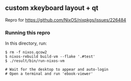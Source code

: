 ## custom xkeyboard layout + qt

Repro for https://github.com/NixOS/nixpkgs/issues/226484

### Running this repro

In this directory, run:

```
$ rm -f nixos.qcow2
$ nixos-rebuild build-vm --flake '.#test'
$ ./result/bin/run-nixos-vm

# Wait for the desktop to appear and auto-login
# Open a terminal and run 'ebook-viewer'
```
